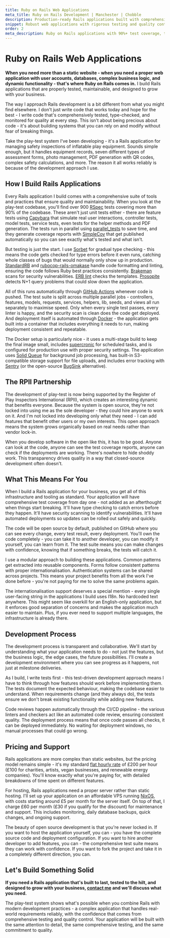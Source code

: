 ```yaml
---
title: Ruby on Rails Web Applications
meta_title: Ruby on Rails Development | Manchester | Chobble
description: Production-ready Rails applications built with comprehensive testing and modern tooling
snippet: Robust web applications with rigorous testing and quality control
order: 2
meta_description: Ruby on Rails applications with 90%+ test coverage, type checking, automated deployments - Manchester developer - 50% off for charities
---
```


# Ruby on Rails Web Applications

**When you need more than a static website - when you need a proper web application with user accounts, databases, complex business logic, and dynamic functionality - that's where Ruby on Rails comes in.** I build Rails applications that are properly tested, maintainable, and designed to grow with your business.

The way I approach Rails development is a bit different from what you might find elsewhere. I don't just write code that works today and hope for the best - I write code that's comprehensively tested, type-checked, and monitored for quality at every step. This isn't about being precious about code - it's about building systems that you can rely on and modify without fear of breaking things.

Take the play-test system I've been developing - it's a Rails application for managing safety inspections of inflatable play equipment. Sounds simple enough, but it handles equipment records, seven different types of assessment forms, photo management, PDF generation with QR codes, complex safety calculations, and more. The reason it all works reliably is because of the development approach I use.

## How I Build Rails Applications

Every Rails application I build comes with a comprehensive suite of tools and practices that ensure quality and maintainability. When you look at the play-test codebase, you'll find over 900 [RSpec](https://rspec.info/) tests covering more than 90% of the codebase. These aren't just unit tests either - there are feature tests using [Capybara](https://github.com/teamcapybara/capybara) that simulate real user interactions, controller tests, model tests, service tests, even tests for the helper methods and PDF generation. The tests run in parallel using [parallel_tests](https://github.com/grosser/parallel_tests) to save time, and they generate coverage reports with [SimpleCov](https://github.com/simplecov-ruby/simplecov) that get published automatically so you can see exactly what's tested and what isn't.

But testing is just the start. I use [Sorbet](https://sorbet.org/) for gradual type checking - this means the code gets checked for type errors before it even runs, catching whole classes of bugs that would normally only show up in production. [StandardRB](https://github.com/standardrb/standard) and [rubocop-rails-omakase](https://github.com/rails/rubocop-rails-omakase) handle code formatting and linting, ensuring the code follows Ruby best practices consistently. [Brakeman](https://brakemanscanner.org/) scans for security vulnerabilities. [ERB lint](https://github.com/Shopify/erb-lint) checks the templates. [Prosopite](https://github.com/charkost/prosopite) detects N+1 query problems that could slow down the application.

All of this runs automatically through [GitHub Actions](https://github.com/features/actions) whenever code is pushed. The test suite is split across multiple parallel jobs - controllers, features, models, requests, services, helpers, lib, seeds, and views all run separately to maximise speed. Only when every single test passes, every linter is happy, and the security scan is clean does the code get deployed. And deployment itself is automated through [Docker](https://www.docker.com/) - the application gets built into a container that includes everything it needs to run, making deployment consistent and repeatable.

The Docker setup is particularly nice - it uses a multi-stage build to keep the final image small, includes [supercronic](https://github.com/aptible/supercronic) for scheduled tasks, and is configured for production use with proper security settings. The application uses [Solid Queue](https://github.com/rails/solid_queue) for background job processing, has built-in S3-compatible storage support for file uploads, and includes error tracking with [Sentry](https://github.com/getsentry/sentry-ruby) (or the open-source [BugSink](https://github.com/bugsink/bugsink) alternative).

## The RPII Partnership

The development of play-test is now being supported by the Register of Play Inspectors International (RPII), which creates an interesting dynamic that benefits everyone. Because the system is open source, they're not locked into using me as the sole developer - they could hire anyone to work on it. And I'm not locked into developing only what they need - I can add features that benefit other users or my own interests. This open approach means the system grows organically based on real needs rather than vendor lock-in.

When you develop software in the open like this, it has to be good. Anyone can look at the code, anyone can see the test coverage reports, anyone can check if the deployments are working. There's nowhere to hide shoddy work. This transparency drives quality in a way that closed-source development often doesn't.

## What This Means For You

When I build a Rails application for your business, you get all of this infrastructure and tooling as standard. Your application will have comprehensive test coverage from day one - not added as an afterthought when things start breaking. It'll have type checking to catch errors before they happen. It'll have security scanning to identify vulnerabilities. It'll have automated deployments so updates can be rolled out safely and quickly.

The code will be open source by default, published on GitHub where you can see every change, every test result, every deployment. You'll own the code completely - you can take it to another developer, you can modify it yourself, you can learn from it. The test suite means you can make changes with confidence, knowing that if something breaks, the tests will catch it.

I use a modular approach to building these applications. Common patterns get extracted into reusable components. Forms follow consistent patterns with proper internationalisation. Authentication systems can be shared across projects. This means your project benefits from all the work I've done before - you're not paying for me to solve the same problems again.

The internationalisation support deserves a special mention - every single user-facing string in the applications I build uses I18n. No hardcoded text anywhere. This might seem like overkill for an English-only application, but it enforces good separation of concerns and makes the application much easier to maintain. Plus, if you ever need to support multiple languages, the infrastructure is already there.

## Development Process

The development process is transparent and collaborative. We'll start by understanding what your application needs to do - not just the features, but the business logic, the edge cases, the future possibilities. I'll create a development environment where you can see progress as it happens, not just at milestone deliveries.

As I build, I write tests first - this test-driven development approach means I have to think through how features should work before implementing them. The tests document the expected behaviour, making the codebase easier to understand. When requirements change (and they always do), the tests ensure we don't break existing functionality while adding new features.

Code reviews happen automatically through the CI/CD pipeline - the various linters and checkers act like an automated code review, ensuring consistent quality. The deployment process means that once code passes all checks, it can be deployed immediately. No waiting for deployment windows, no manual processes that could go wrong.

## Pricing and Support

Rails applications are more complex than static websites, but the pricing model remains simple - it's my standard [flat hourly rate](/prices/) of £200 per hour (£100 for charities, artists, vegan businesses, and renewable energy companies). You'll know exactly what you're paying for, with detailed breakdowns of time spent on different features.

For hosting, Rails applications need a proper server rather than static hosting. I'll set up your application on an affordable VPS running [NixOS](https://nixos.org/), with costs starting around £5 per month for the server itself. On top of that, I charge £60 per month (£30 if you qualify for the discount) for maintenance and support. This includes monitoring, daily database backups, quick changes, and ongoing support.

The beauty of open source development is that you're never locked in. If you want to host the application yourself, you can - you have the complete source code and deployment configuration. If you want to hire another developer to add features, you can - the comprehensive test suite means they can work with confidence. If you want to fork the project and take it in a completely different direction, you can.

## Let's Build Something Solid

**If you need a Rails application that's built to last, tested to the hilt, and designed to grow with your business, [contact me](/contact/) and we'll discuss what you need.**

The play-test system shows what's possible when you combine Rails with modern development practices - a complex application that handles real-world requirements reliably, with the confidence that comes from comprehensive testing and quality control. Your application will be built with the same attention to detail, the same comprehensive testing, and the same commitment to quality.
